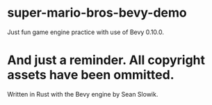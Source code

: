 # super-mario-bros-bevy-demo
Just fun game engine practice with use of Bevy 0.10.0.

# And just a reminder. All copyright assets have been ommitted.

Written in Rust with the Bevy engine by Sean Slowik.

